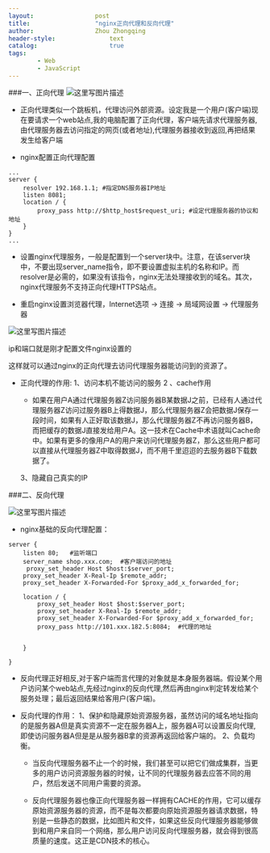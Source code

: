 ```yaml
---
layout:					post
title:					"nginx正向代理和反向代理"
author:					Zhou Zhongqing
header-style:				text
catalog:					true
tags:
		- Web
		- JavaScript
---
```

###一、正向代理
![这里写图片描述](https://img-blog.csdn.net/2018030410294486?watermark/2/text/aHR0cDovL2Jsb2cuY3Nkbi5uZXQvYmFpZHVfMTk0NzM1Mjk=/font/5a6L5L2T/fontsize/400/fill/I0JBQkFCMA==/dissolve/70)

- 正向代理类似一个跳板机，代理访问外部资源。设定我是一个用户(客户端)现在要请求一个web站点,我的电脑配置了正向代理，客户端先请求代理服务器,由代理服务器去访问指定的网页(或者地址),代理服务器接收到返回,再把结果发生给客户端

- nginx配置正向代理配置

```
...  
server {  
    resolver 192.168.1.1; #指定DNS服务器IP地址  
    listen 8081;  
    location / {  
        proxy_pass http://$http_host$request_uri; #设定代理服务器的协议和地址  
    }  
}  
... 
```

- 设置nginx代理服务，一般是配置到一个server块中。注意，在该server块中，不要出现server_name指令，即不要设置虚拟主机的名称和IP。而resolver是必需的，如果没有该指令，nginx无法处理接收到的域名。其次，nginx代理服务不支持正向代理HTTPS站点。

- 重启nginx设置浏览器代理，Internet选项 -> 连接 -> 局域网设置 -> 代理服务器

![这里写图片描述](https://img-blog.csdn.net/20180304103123659?watermark/2/text/aHR0cDovL2Jsb2cuY3Nkbi5uZXQvYmFpZHVfMTk0NzM1Mjk=/font/5a6L5L2T/fontsize/400/fill/I0JBQkFCMA==/dissolve/70)

ip和端口就是刚才配置文件nginx设置的

这样就可以通过nginx的正向代理去访问代理服务器能访问到的资源了。

- 正向代理的作用: 
	1、访问本机不能访问的服务 
    2 、cache作用 
	-	如果在用户A通过代理服务器Z访问服务器B某数据J之前，已经有人通过代理服务器Z访问过服务器B上得数据J，那么代理服务器Z会把数据J保存一段时间，如果有人正好取该数据J，那么代理服务器Z不再访问服务器B，而把缓存的数据J直接发给用户A。这一技术在Cache中术语就叫Cache命中。如果有更多的像用户A的用户来访问代理服务器Z，那么这些用户都可以直接从代理服务器Z中取得数据J，而不用千里迢迢的去服务器B下载数据了。
	 
   3、隐藏自己真实的IP

###二、反向代理

![这里写图片描述](https://img-blog.csdn.net/20180304103328844?watermark/2/text/aHR0cDovL2Jsb2cuY3Nkbi5uZXQvYmFpZHVfMTk0NzM1Mjk=/font/5a6L5L2T/fontsize/400/fill/I0JBQkFCMA==/dissolve/70)

- nginx基础的反向代理配置：

```
server {  
    listen 80;   #监听端口
    server_name shop.xxx.com;  #客户端访问的地址
     proxy_set_header Host $host:$server_port;    
    proxy_set_header X-Real-Ip $remote_addr;    
    proxy_set_header X-Forwarded-For $proxy_add_x_forwarded_for;  

    location / {  
        proxy_set_header Host $host:$server_port;    
        proxy_set_header X-Real-Ip $remote_addr;    
        proxy_set_header X-Forwarded-For $proxy_add_x_forwarded_for;  
        proxy_pass http://101.xxx.182.5:8084;  #代理的地址


    }  

} 
```

- 反向代理正好相反,对于客户端而言代理的对象就是本身服务器端。假设某个用户访问某个web站点,先经过nginx的反向代理,然后再由nginx判定转发给某个服务处理；最后返回结果给客用户(客户端)。

- 反向代理的作用：
  1、保护和隐藏原始资源服务器，虽然访问的域名地址指向的是服务器A但是真实资源不一定在服务器A上，服务器A可以设置反向代理,即使访问服务器A但是是从服务器B拿的资源再返回给客户端的。 
  2、负载均衡。
  
	- 当反向代理服务器不止一个的时候，我们甚至可以把它们做成集群，当更多的用户访问资源服务器的时候，让不同的代理服务器去应答不同的用户，然后发送不同用户需要的资源。
		 
	- 反向代理服务器也像正向代理服务器一样拥有CACHE的作用，它可以缓存原始资源服务器的资源，而不是每次都要向原始资源服务器请求数据，特别是一些静态的数据，比如图片和文件，如果这些反向代理服务器能够做到和用户来自同一个网络，那么用户访问反向代理服务器，就会得到很高质量的速度。这正是CDN技术的核心。